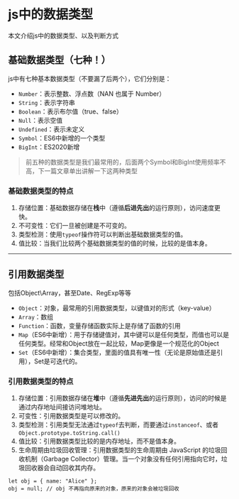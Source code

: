 # js中的数据类型

本文介绍js中的数据类型、以及判断方式

## 基础数据类型（七种！）

js中有七种基本数据类型（不要漏了后两个），它们分别是：

- `Number`：表示整数、浮点数（NAN 也属于 Number）
- `String`：表示字符串
- `Boolean`：表示布尔值（true、false）
- `Null`：表示空值
- `Undefined`：表示未定义
- `Symbol`：ES6中新增的一个类型
- `BigInt`：ES2020新增

> 前五种的数据类型是我们最常用的，后面两个Symbol和BigInt使用频率不高，下一篇文章单出讲解一下这两种类型

### 基础数据类型的特点

1. 存储位置：基础数据存储在**栈**中（遵循**后进先出**的运行原则），访问速度更快。
2. 不可变性：它们一旦被创建是不可变的。
3. 类型检测：使用`typeof`操作符可以判断出基础数据类型的值。
4. 值比较：当我们比较两个基础数据类型的值的时候，比较的是值本身。

---

## 引用数据类型

包括Object\Array，甚至Date、RegExp等等

- `Object`：对象，最常用的引用数据类型，以键值对的形式（key-value）
- `Array`：数组
- `Function`：函数，变量存储函数实际上是存储了函数的引用
- `Map`（ES6中新增）：用于存储键值对，其中键可以是任何类型，而值也可以是任何类型。经常和Object放在一起比较，Map更像是一个规范化的Object
- `Set`（ES6中新增）：集合类型，里面的值具有唯一性（无论是原始值还是引用），Set是可迭代的。

### 引用数据类型的特点

1. 存储位置：引用数据存储在**堆**中（遵循**先进先出**的运行原则），访问的时候是通过内存地址间接访问堆地址。
2. 可变性：引用数据类型是可以修改的。
3. 类型检测：引用类型无法通过`typeof`去判断，而要通过`instanceof`、或者`Object.prototype.toString.call()`
4. 值比较：引用数据类型比较的是内存地址，而不是值本身。
5. 生命周期由垃圾回收管理：引用数据类型的生命周期由 JavaScript 的垃圾回收机制（Garbage Collector）管理。当一个对象没有任何引用指向它时，垃圾回收器会自动回收其内存。

```
let obj = { name: "Alice" };
obj = null; // obj 不再指向原来的对象，原来的对象会被垃圾回收
```

